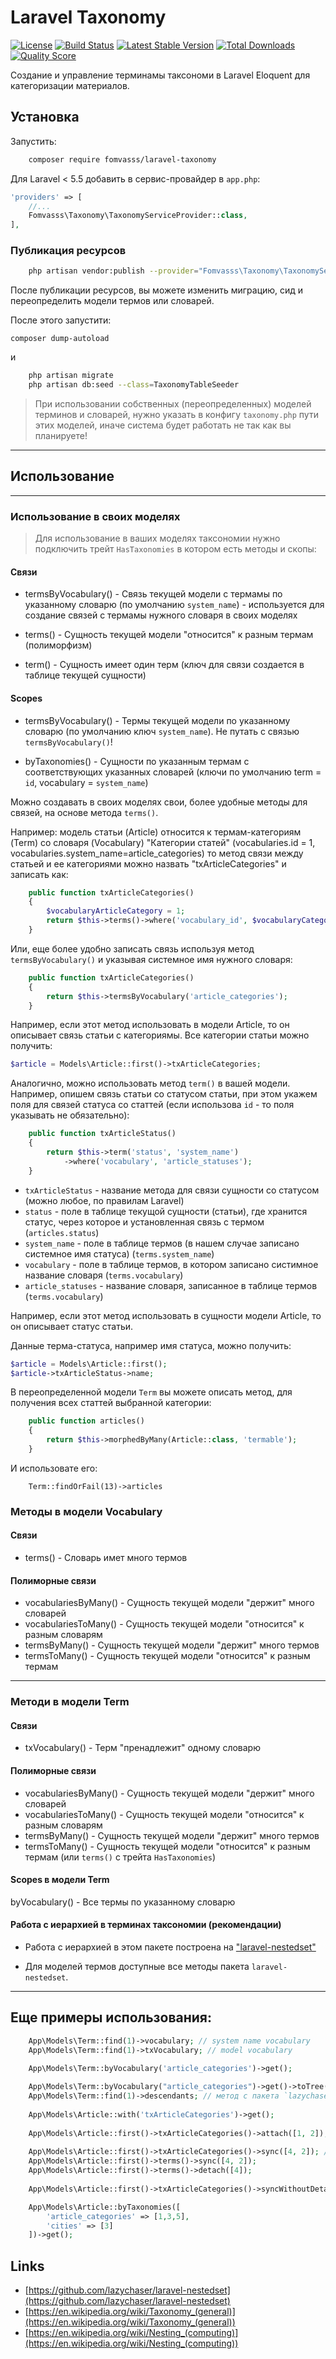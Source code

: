 # Laravel Taxonomy

[![License](https://img.shields.io/packagist/l/fomvasss/laravel-taxonomy.svg?style=for-the-badge)](https://packagist.org/packages/fomvasss/laravel-taxonomy)
[![Build Status](https://img.shields.io/github/stars/fomvasss/laravel-taxonomy.svg?style=for-the-badge)](https://github.com/fomvasss/laravel-taxonomy)
[![Latest Stable Version](https://img.shields.io/packagist/v/fomvasss/laravel-taxonomy.svg?style=for-the-badge)](https://packagist.org/packages/fomvasss/laravel-taxonomy)
[![Total Downloads](https://img.shields.io/packagist/dt/fomvasss/laravel-taxonomy.svg?style=for-the-badge)](https://packagist.org/packages/fomvasss/laravel-taxonomy)
[![Quality Score](https://img.shields.io/scrutinizer/g/fomvasss/laravel-taxonomy.svg?style=for-the-badge)](https://scrutinizer-ci.com/g/fomvasss/laravel-taxonomy)

Создание и управление терминамы таксономи в Laravel Eloquent для категоризации материалов.

## Установка

Запустить:
```bash
	composer require fomvasss/laravel-taxonomy
```

Для Laravel < 5.5 добавить в сервис-провайдер в `app.php`:

```php
'providers' => [
    //...
	Fomvasss\Taxonomy\TaxonomyServiceProvider::class,
],
```

### Публикация ресурсов

```bash
	php artisan vendor:publish --provider="Fomvasss\Taxonomy\TaxonomyServiceProvider"
```

После публикации ресурсов, вы можете изменить миграцию, сид и переопределить модели термов или словарей.

После этого запустити:

```$xslt
composer dump-autoload
```
и

```bash
	php artisan migrate
	php artisan db:seed --class=TaxonomyTableSeeder
```

> При использовании собственных (переопределенных) моделей терминов и словарей, нужно указать в конфигу `taxonomy.php` пути этих моделей, иначе система будет работать не так как вы планируете!

---
## Использование

---
### Использование в своих моделях

> Для использование в ваших моделях таксономии нужно подключить трейт `HasTaxonomies` в котором есть методы и скопы:

#### Связи

- termsByVocabulary() - Связь текущей модели с термамы по указанному словарю (по умолчанию `system_name`) - используется для создание связей с термамы нужного словаря в своих моделях

- terms() - Сущность текущей модели "относится" к разным термам (полиморфизм)

- term() - Сущность имеет один терм (ключ для связи создается в таблице текущей сущности)

#### Scopes

- termsByVocabulary() - Термы текущей модели по указанному словарю (по умолчанию ключ `system_name`). Не путать с связью `termsByVocabulary()`!

- byTaxonomies() - Сущности по указанным термам с соответствующих указанных словарей (ключи по умолчанию term = `id`, vocabulary = `system_name`)

Можно создавать в своих моделях свои, более удобные методы для связей, на основе метода `terms()`. 

Например: модель статьи (Article) относится к термам-категориям (Term) со словаря (Vocabulary) "Категории статей" (vocabularies.id = 1, vocabularies.system_name=article_categories) то метод связи между статьей и ее категориями можно назвать "txArticleCategories" и записать как:

```php
    public function txArticleCategories()
    {
        $vocabularyArticleCategory = 1;
        return $this->terms()->where('vocabulary_id', $vocabularyCategory);
    }
```

Или, еще более удобно записать связь используя метод `termsByVocabulary()` и указывая системное имя нужного словаря:
```php
    public function txArticleCategories()
    {
        return $this->termsByVocabulary('article_categories');
    }
```

Например, если этот метод использовать в модели Article, то он описывает связь статьи с категориямы.
Все категории статьи можно получить:
```php
$article = Models\Article::first()->txArticleCategories;
```

Аналогично, можно использовать метод `term()` в вашей модели. Например, опишем связь статьи со статусом статьи,
при этом укажем поля для связей статуса со статтей (если использова `id` - то поля указывать не обязательно):

```php
    public function txArticleStatus()
    {
        return $this->term('status', 'system_name')
            ->where('vocabulary', 'article_statuses');
    }
```

- `txArticleStatus` - название метода для связи сущности со статусом (можно любое, по правилам Laravel)
- `status` - поле в таблице текущой сущности (статьи), где хранится статус, через которое и установленная связь с термом (`articles.status`)
- `system_name` - поле в таблице термов (в нашем случае записано системное имя статуса) (`terms.system_name`)
- `vocabulary` - поле в таблице термов, в котором записано систимное название словаря (`terms.vocabulary`)
- `article_statuses` - название словаря, записанное в таблице термов (`terms.vocabulary`)

Например, если этот метод использовать в сущности модели Article, то он описывает статус статьи.

Данные терма-статуса, например имя статуса, можно получить:
```php
$article = Models\Article::first();
$article->txArticleStatus->name;
```

В переопределенной модели `Term` вы можете описать метод, для получения всех статтей выбранной категории:
```php
    public function articles()
    {
        return $this->morphedByMany(Article::class, 'termable');
    }
```
И использовате его:
```$xslt
    Term::findOrFail(13)->articles
```


### Методы в модели Vocabulary

#### Связи
- terms() - Словарь имет много термов

#### Полиморные связи
- vocabulariesByMany() - Сущность текущей модели "держит" много словарей
- vocabulariesToMany() - Сущность текущей модели "относится" к разным словарям
- termsByMany() - Сущность текущей модели "держит" много термов
- termsToMany() - Сущность текущей модели "относится" к разным термам

---
### Методи в модели Term

#### Связи
- txVocabulary() - Терм "пренадлежит" одному словарю

#### Полиморные связи
- vocabulariesByMany() - Сущность текущей модели "держит" много словарей
- vocabulariesToMany() - Сущность текущей модели "относится" к разным словарям
- termsByMany() - Сущность текущей модели "держит" много термов
- termsToMany() - Сущность текущей модели "относится" к разным термам (или `terms()` с трейта `HasTaxonomies`)

#### Scopes в модели Term
byVocabulary() - Все термы по указанному словарю

#### Работа с иерархией в терминах таксономии (рекомендации)

- Работа с иерархией в этом пакете построена на ["laravel-nestedset"](https://github.com/lazychaser/laravel-nestedset)

- Для моделей термов доступные все методы пакета `laravel-nestedset`.

---
## Еще примеры использования:

```php
	App\Models\Term::find(1)->vocabulary; // system name vocabulary
	App\Models\Term::find(1)->txVocabulary; // model vocabulary
	
	App\Models\Term::byVocabulary('article_categories')->get();

	App\Models\Term::byVocabulary("article_categories")->get()->toTree(); // метод с пакета `lazychaser/laravel-nestedset`
	App\Models\Term::find(1)->descendants; // метод с пакета `lazychaser/laravel-nestedset`
	
	App\Models\Article::with('txArticleCategories')->get();
	
	App\Models\Article::first()->txArticleCategories()->attach([1, 2]);
	
	App\Models\Article::first()->txArticleCategories()->sync([4, 2]); // !!! то же самое что и:
    App\Models\Article::first()->terms()->sync([4, 2]);
    App\Models\Article::first()->terms()->detach([4]);
    
    App\Models\Article::first()->txArticleCategories()->syncWithoutDetaching([4, 2]); // синхронизации термов без отсоеденения

	App\Models\Article::byTaxonomies([
		'article_categories' => [1,3,5],
		'cities' => [3]
	])->get();
```

## Links

* [https://github.com/lazychaser/laravel-nestedset](https://github.com/lazychaser/laravel-nestedset)
* [https://en.wikipedia.org/wiki/Taxonomy_(general)](https://en.wikipedia.org/wiki/Taxonomy_(general))
* [https://en.wikipedia.org/wiki/Nesting_(computing)](https://en.wikipedia.org/wiki/Nesting_(computing))
